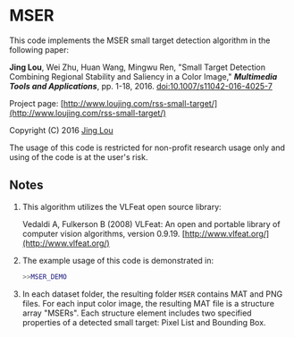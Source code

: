 # MSER
This code implements the MSER small target detection algorithm in the following paper:

**Jing Lou**, Wei Zhu, Huan Wang, Mingwu Ren, "Small Target Detection Combining Regional Stability and Saliency in a Color Image," ***Multimedia Tools and Applications***, pp. 1-18, 2016. [doi:10.1007/s11042-016-4025-7](http://link.springer.com/article/10.1007/s11042-016-4025-7)

Project page: [http://www.loujing.com/rss-small-target/](http://www.loujing.com/rss-small-target/)

Copyright (C) 2016 [Jing Lou](http://www.loujing.com)

The usage of this code is restricted for non-profit research usage only and using of the code is at the user's risk.


## Notes

 1. This algorithm utilizes the VLFeat open source library:

	Vedaldi A, Fulkerson B (2008) VLFeat: An open and portable library of computer vision algorithms, version 0.9.19. [http://www.vlfeat.org/](http://www.vlfeat.org/)

 2. The example usage of this code is demonstrated in:
	```matlab
	>>MSER_DEMO
	```

 3. In each dataset folder, the resulting folder `MSER` contains MAT and PNG files. For each input color image, the resulting MAT file is a structure array "MSERs". Each structure element includes two specified properties of a detected small target: Pixel List and Bounding Box.